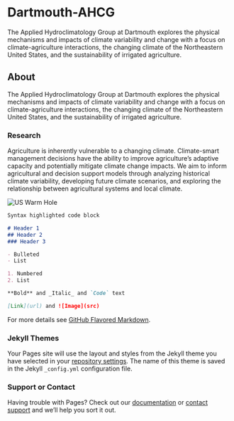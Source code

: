# Dartmouth-AHCG
The Applied Hydroclimatology Group at Dartmouth explores the physical mechanisms and impacts of climate variability and change with a focus on climate-agriculture interactions, the changing climate of the Northeastern United States, and the sustainability of irrigated agriculture.

## About
The Applied Hydroclimatology Group at Dartmouth explores the physical mechanisms and impacts of climate variability and change with a 
focus on climate-agriculture interactions, the changing climate of the Northeastern United States, and the sustainability of irrigated agriculture.

### Research

Agriculture is inherently vulnerable to a changing climate. Climate-smart management decisions have the ability to improve agriculture’s adaptive 
capacity and potentially mitigate climate change impacts. We aim to inform agricultural and decision support models through analyzing historical 
climate variability, developing future climate scenarios, and exploring the relationship between agricultural systems and local climate.

![US Warm Hole](/US_Warm_Hole.jpeg)

```markdown
Syntax highlighted code block

# Header 1
## Header 2
### Header 3

- Bulleted
- List

1. Numbered
2. List

**Bold** and _Italic_ and `Code` text

[Link](url) and ![Image](src)
```

For more details see [GitHub Flavored Markdown](https://guides.github.com/features/mastering-markdown/).

### Jekyll Themes

Your Pages site will use the layout and styles from the Jekyll theme you have selected in your [repository settings](https://github.com/AHCG/Dartmouth-AHCG/settings/pages). The name of this theme is saved in the Jekyll `_config.yml` configuration file.

### Support or Contact

Having trouble with Pages? Check out our [documentation](https://docs.github.com/categories/github-pages-basics/) or [contact support](https://support.github.com/contact) and we’ll help you sort it out.
